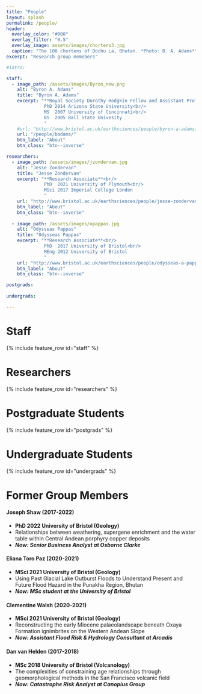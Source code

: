 ```yaml
---
title: "People"
layout: splash
permalink: /people/
header:
  overlay_color: "#000"
  overlay_filter: "0.5"
  overlay_image: assets/images/chortens3.jpg
  caption: "The 108 chortens of Dochu La, Bhutan. *Photo: B. A. Adams*"
excerpt: "Research group memebers"

#intro:

staff:
  - image_path: /assets/images/Byron_new.png
    alt: "Byron A. Adams"
    title: "Byron A. Adams"
    excerpt: "**Royal Society Dorothy Hodgkin Fellow and Assistant Professor**<br/>
              PhD 2014 Arizona State University<br/>
              MS  2007 University of Cincinnati<br/>
              BS  2005 Ball State Univesity
              "
    #url: "http://www.bristol.ac.uk/earthsciences/people/byron-a-adams/index.html"
    url: "/people/badams/"
    btn_label: "About"
    btn_class: "btn--inverse"

researchers:
  - image_path: /assets/images/jzondervan.jpg
    alt: "Jesse Zondervan"
    title: "Jesse Zondervan"
    excerpt: "**Research Associate**<br/>
              PhD  2021 University of Plymouth<br/>
              MSci 2017 Imperial College London
              "
    url: "http://www.bristol.ac.uk/earthsciences/people/jesse-zondervan/overview.html"
    btn_label: "About"
    btn_class: "btn--inverse"
    
  - image_path: /assets/images/opappas.jpg
    alt: "Odysseas Pappas"
    title: "Odysseas Pappas"
    excerpt: "**Research Associate**<br/>
              PhD  2017 University of Bristol<br/>
              MEng 2012 University of Bristol
              "
    url: "http://www.bristol.ac.uk/earthsciences/people/odysseas-a-pappas/overview.html"
    btn_label: "About"
    btn_class: "btn--inverse"

postgrads:
    
undergrads:

---
```




# Staff

{% include feature_row id="staff" %}

# Researchers

{% include feature_row id="researchers" %}

# Postgraduate Students

{% include feature_row id="postgrads" %}

# Undergraduate Students

{% include feature_row id="undergrads" %}


# Former Group Members
#### Joseph Shaw (2017-2022)
* **PhD 2022 University of Bristol (Geology)**
* Relationships between weathering, supergene enrichment and the water table within Central Andean porphyry copper deposits
* ***Now: Senior Business Analyst at Osborne Clarke***

#### Eliana Toro Paz (2020-2021)
* **MSci 2021 University of Bristol (Geology)**
* Using Past Glacial Lake Outburst Floods to Understand Present and Future Flood Hazard in the Punakha Region, Bhutan
* ***Now: MSc student at the University of Bristol***

#### Clementine Walsh (2020-2021)
* **MSci 2021 University of Bristol (Geology)**
* Reconstructing the early Miocene palaeolandscape beneath Oxaya Formation ignimbrites on the Western Andean Slope
* ***Now: Assistant Flood Risk & Hydrology Consultant at Arcadis***

#### Dan van Helden (2017-2018)
* **MSc 2018 University of Bristol (Volcanology)**
* The complexities of constraining age relationships through geomorphological methods in the San Francisco volcanic field
* ***Now: Catastrophe Risk Analyst at Canopius Group***

